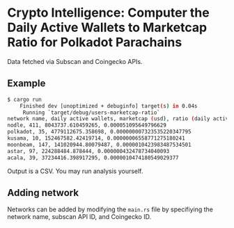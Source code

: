 # Crypto Intelligence: Computer the Daily Active Wallets to Marketcap Ratio for Polkadot Parachains
Data fetched via Subscan and Coingecko APIs.

## Example
```sh
$ cargo run
    Finished dev [unoptimized + debuginfo] target(s) in 0.04s
     Running `target/debug/users-marketcap-ratio`
network name, daily active wallets, marketcap (usd), ratio (daily active wallets / marketcap)
nodle, 411, 8043737.610459265, 0.000051095649796629
polkadot, 35, 4779112675.358698, 0.000000007323535220347795
kusama, 10, 152467582.42419714, 0.00000006558771275180241
moonbeam, 147, 141020944.80079487, 0.0000010423983487534501
astar, 97, 224288484.878444, 0.000000432478734040093
acala, 39, 37234416.398917295, 0.0000010474180549029377
```

Output is a CSV. You may run analysis yourself.

## Adding network
Networks can be added by modifying the `main.rs` file by specifiying the network name, subscan API ID, and Coingecko ID.
